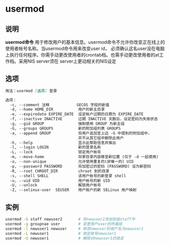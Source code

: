 # **usermod**

## 说明

**usermod命令** 用于修改用户的基本信息。usermod命令不允许你改变正在线上的使用者帐号名称。当usermod命令用来改变user id，
必须确认这名user没在电脑上执行任何程序。你需手动更改使用者的crontab档。也需手动更改使用者的at工作档。采用NIS server须在
server上更动相关的NIS设定

## 选项

```markdown
用法：usermod [选项] 登录

选项：
  -c, --comment 注释            GECOS 字段的新值
  -d, --home HOME_DIR           用户的新主目录
  -e, --expiredate EXPIRE_DATE  设定帐户过期的日期为 EXPIRE_DATE
  -f, --inactive INACTIVE       过期 INACTIVE 天数后，设定密码为失效状态
  -g, --gid GROUP               强制使用 GROUP 为新主组
  -G, --groups GROUPS           新的附加组列表 GROUPS
  -a, --append GROUP            将用户追加至上边 -G 中提到的附加组中，
                                并不从其它组中删除此用户
  -h, --help                    显示此帮助信息并推出
  -l, --login LOGIN             新的登录名称
  -L, --lock                    锁定用户帐号
  -m, --move-home               将家目录内容移至新位置 (仅于 -d 一起使用)
  -o, --non-unique              允许使用重复的(非唯一的) UID
  -p, --password PASSWORD       将加密过的密码 (PASSWORD) 设为新密码
  -R, --root CHROOT_DIR         chroot 到的目录
  -s, --shell SHELL             该用户帐号的新登录 shell
  -u, --uid UID                 用户帐号的新 UID
  -U, --unlock                  解锁用户帐号
  -Z, --selinux-user  SEUSER    用户账户的新 SELinux 用户映射

```

## 实例

```bash
usermod -G staff newuser2       # 将newuser2添加到组staff中
usermod -g groupnae user        # 变更用户user的所属组
usermod -l newuser1 newuser     # 修改newuser的用户名为newuser1
usermod -L newuser1             # 锁定账号newuser1
usermod -U newuser1             # 解除对newuser1的锁定
```
